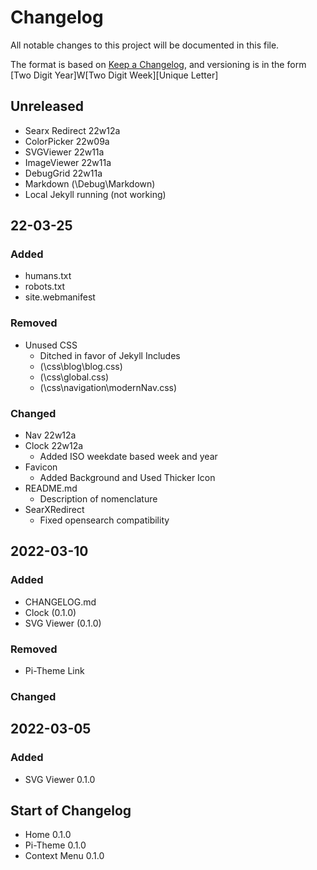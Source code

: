 # Changelog
All notable changes to this project will be documented in this file.

The format is based on [Keep a Changelog](https://keepachangelog.com/en/1.0.0/),
and versioning is in the form [Two Digit Year]W[Two Digit Week][Unique Letter]


## Unreleased
- Searx Redirect 22w12a
- ColorPicker 22w09a
- SVGViewer 22w11a
- ImageViewer 22w11a
- DebugGrid 22w11a
- Markdown (\Debug\Markdown)
- Local Jekyll running (not working)

## 22-03-25
### Added
- humans.txt
- robots.txt
- site.webmanifest
### Removed
- Unused CSS
    - Ditched in favor of Jekyll Includes
    - (\css\blog\blog.css)
    - (\css\global.css)
    - (\css\navigation\modernNav.css)
### Changed
- Nav 22w12a
- Clock 22w12a
    - Added ISO weekdate based week and year
- Favicon
    - Added Background and Used Thicker Icon
- README.md
    - Description of nomenclature
- SearXRedirect
    - Fixed opensearch compatibility

## 2022-03-10
### Added
- CHANGELOG.md
- Clock (0.1.0)
- SVG Viewer (0.1.0)
### Removed
- Pi-Theme Link
### Changed

## 2022-03-05
### Added
- SVG Viewer 0.1.0

## Start of Changelog
- Home 0.1.0
- Pi-Theme 0.1.0
- Context Menu 0.1.0